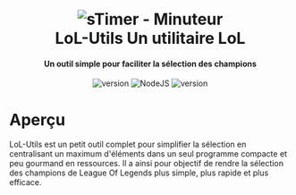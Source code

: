 <h1 align="center">
  <br>
  <a><img src="https://media.istockphoto.com/id/1253872538/video/digital-countdown-clock-timer-in-one-minute-or-60-seconds-to-zero-second-white-text-number-on.jpg?b=1&s=640x640&k=20&c=_rTS_X-CHH6T7IZcUcKm0LHf9GViiKdBfgA_kxwJ5sI=" alt="sTimer - Minuteur"></a>
  <br>
  LoL-Utils Un utilitaire LoL
  <br>
</h1>

<h4 align="center">Un outil simple pour faciliter la sélection des champions</h4>

<p align="center">
  <a>
    <img src="https://img.shields.io/badge/Statut-actif-red" alt="version">
  </a>
  <a>
     <img alt="NodeJS" src="https://img.shields.io/badge/node.js-v16.14.2-green">
  </a>
  <a>
     <img src="https://img.shields.io/badge/Projet-v1.2.14-blue" alt="version">
  </a>
</p>

# Aperçu

LoL-Utils est un petit outil complet pour simplifier la sélection en centralisant un
maximum d'éléments dans un seul programme compacte et peu gourmand en ressources. Il
a ainsi pour objectif de rendre la sélection des champions de League Of Legends plus
simple, plus rapide et plus efficace.
